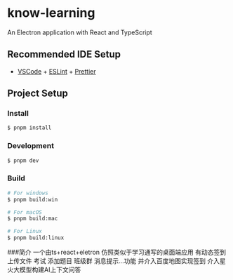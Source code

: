 # know-learning

An Electron application with React and TypeScript

## Recommended IDE Setup

- [VSCode](https://code.visualstudio.com/) + [ESLint](https://marketplace.visualstudio.com/items?itemName=dbaeumer.vscode-eslint) + [Prettier](https://marketplace.visualstudio.com/items?itemName=esbenp.prettier-vscode)

## Project Setup

### Install

```bash
$ pnpm install
```

### Development

```bash
$ pnpm dev
```

### Build

```bash
# For windows
$ pnpm build:win

# For macOS
$ pnpm build:mac

# For Linux
$ pnpm build:linux
```
###简介
一个由ts+react+eletron 仿照类似于学习通写的桌面端应用 有动态签到 上传文件 考试 添加题目 班级群 消息提示...功能
并介入百度地图实现签到 介入星火大模型构建AI上下文问答
